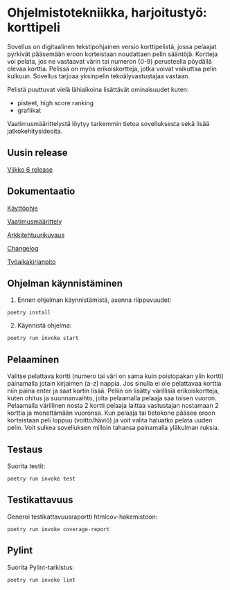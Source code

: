 # Ohjelmistotekniikka, harjoitustyö: korttipeli

Sovellus on digitaalinen tekstipohjainen versio korttipelistä, jossa pelaajat pyrkivät pääsemään eroon korteistaan noudattaen pelin sääntöjä. Kortteja voi pelata, jos ne vastaavat värin tai numeron (0-9) perusteella pöydällä olevaa korttia. Pelissä on myös erikoiskortteja, jotka voivat vaikuttaa pelin kulkuun. Sovellus tarjoaa yksinpelin tekoälyvastustajaa vastaan.

Pelistä puuttuvat vielä lähiaikoina lisättävät ominaisuudet kuten:
- pisteet, high score ranking
- grafiikat

Vaatimusmäärittelystä löytyy tarkemmin tietoa sovelluksesta sekä lisää jatkokehitysideoita. 

## Uusin release
[Viikko 6 release](https://github.com/honjen/ot-harjoitustyo/releases/tag/viikko6)

## Dokumentaatio

[Käyttöohje](https://github.com/honjen/ot-harjoitustyo/blob/main/dokumentaatio/kayttoohje.md)

[Vaatimusmäärittely](https://github.com/honjen/ot-harjoitustyo/blob/main/dokumentaatio/vaatimusmaarittely.md)

[Arkkitehtuurikuvaus](https://github.com/honjen/ot-harjoitustyo/blob/main/dokumentaatio/arkkitehtuuri.md)

[Changelog](https://github.com/honjen/ot-harjoitustyo/blob/main/dokumentaatio/changelog.md)

[Työaikakirjanpito](https://github.com/honjen/ot-harjoitustyo/blob/main/dokumentaatio/tuntikirjanpito.md)


## Ohjelman käynnistäminen

1. Ennen ohjelman käynnistämistä, asenna riippuvuudet:

```
poetry install
```

2. Käynnistä ohjelma:

```
poetry run invoke start
```

## Pelaaminen

Valitse pelattava kortti (numero tai väri on sama kuin poistopakan ylin kortti) painamalla jotain kirjaimen (a-z) nappia. Jos sinulla ei ole pelattavaa korttia niin paina enter ja saat kortin lisää. Peliin on lisätty värillisiä erikoiskortteja, kuten ohitus ja suunnanvaihto, joita pelaamalla pelaaja saa toisen vuoron. Pelaamalla värillinen nosta 2 kortti pelaaja laittaa vastustajan nostamaan 2 korttia ja menettämään vuoronsa. Kun pelaaja tai tietokone pääsee eroon korteistaan peli loppuu (voitto/häviö) ja voit valita haluatko pelata uuden pelin. Voit sulkea sovelluksen milloin tahansa painamalla yläkulman ruksia.

## Testaus

Suorita testit:

```
poetry run invoke test
```

## Testikattavuus

Generoi testikattavuusraportti htmlcov-hakemistoon:

```
poetry run invoke coverage-report
```

## Pylint

Suorita Pylint-tarkistus:

```
poetry run invoke lint
```
